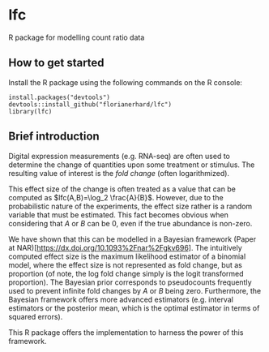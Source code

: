 # lfc
R package for modelling count ratio data

## How to get started

Install the R package using the following commands on the R console:

```
install.packages("devtools")
devtools::install_github("florianerhard/lfc")
library(lfc)
```


## Brief introduction

Digital expression measurements (e.g. RNA-seq) are often used to determine the change of quantities upon some treatment or stimulus. The resulting value of interest is the *fold change* (often logarithmized).

This effect size of the change is often treated as a value that can be computed as $lfc(A,B)=\log_2 \frac{A}{B}$. However, due to the probabilistic nature of the experiments, the effect size rather is a random variable that must be estimated. This fact becomes obvious when considering that $A$ or $B$ can be 0, even if the true abundance is non-zero.

We have shown that this can be modelled in a Bayesian framework (Paper at NAR)[https://dx.doi.org/10.1093%2Fnar%2Fgkv696]. The intuitively computed effect size is the maximum likelihood estimator of a binomial model, where the effect size is not represented as fold change, but as proportion (of note, the log fold change simply is the logit transformed proportion). The Bayesian prior corresponds to pseudocounts frequently used to prevent infinite fold changes by $A$ or $B$ being zero. Furthermore, the Bayesian framework offers more advanced estimators (e.g. interval estimators or the posterior mean, which is the optimal estimator in terms of squared errors).

This R package offers the implementation to harness the power of this framework.

